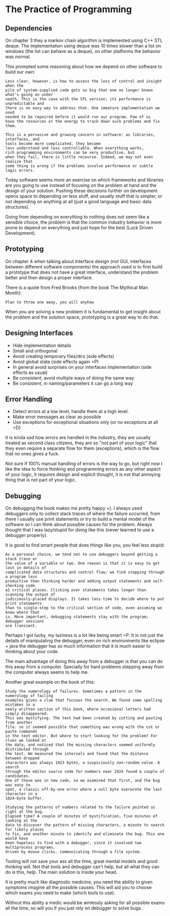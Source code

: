 # The Practice of Programming

## Dependencies

On chapter 3 they a markov chain algorithm is implemented
using C++ STL deque. The implementation using deque was
10 times slower than a list on windows (the list can
behave as a deque), on other platforms the behavior
was normal.

This prompted some reasoning about how we depend on other
software to build our own:

```
Less clear, however, is how to assess the loss of control and insight when the
pile of system-supplied code gets so big that one no longer knows what's going on under­
neath. This is the case with the STL version; its performance is unpredictable and
there is no easy way to address that. One immature implementation we used
needed to be repaired before it would run our program. Few of us
have the resources or the energy to track down such problems and fix them.

This is a pervasive and growing concern in software: as libraries, interfaces, and
tools become more complicated, they become
less understood and less controllable. When everything works,
rich programming environments can be very productive, but
when they fail, there is little recourse. Indeed, we may not even realize that
some­ thing is wrong if the problems involve performance or subtle logic errors.
```

Today software seems more an exercise on which frameworks and libraries
are you going to use instead of focusing on the problem at hand
and the design of your solution. Pushing these decisions further on development
opens space to depending on less stuff, and usually stuff that is simpler,
or not depending on anything at all
(just a good language and basic data structures).

Going from depending on everything to nothing does not seem like a sensible
choice, the problem is that the common industry behavior is more prone to
depend on everything and just hope for the best (Luck Driven Development).

## Prototyping

On chapter 4 when talking about interface design (not GUI, interfaces between
different software components) the approach used is to first build a
prototype that does not have a great interface, understand the problem better
and then design a proper interface.

There is a quote from Fred Brooks (from the book The Mythical Man Month):

```
Plan to throw one away, you will anyhow
```

When you are solving a new problem it is fundamental to get
insight about the problem and the solution space, prototyping is
a great way to do that.

## Designing Interfaces

* Hide implementation details
* Small and orthogonal
* Avoid creating temporary files/dirs (side effects)
* Avoid global state (side effects again =P)
* In general avoid surprises on your interfaces implementation (side effects as usual)
* Be consistent, avoid multiple ways of doing the same way
* Be consistent, in naming/parameters it can go a long way

## Error Handling

* Detect errors at a low level, handle them at a high level.
* Make error messages as clear as possible
* Use exceptions for exceptional situations only (or no exceptions at all =D)

It is kinda sad how errors are handled in the industry, they are usually
treated as second class citizens, they are so "not part of your logic"
that they even require a separate flow for them (exceptions), which is
the flow that no ones gives a fuck.

Not sure if 100% manual handling of errors is the way to go, but
right now I like the idea to force thinking and programming
errors as any other aspect of your logic, it requires design
and explicit thought, it is not that annoying thing that is
not part of your logic.

## Debugging

On debugging the book makes me pretty happy =). I always used debuggers
only to collect stack traces of where the failure occurred, from there
I usually use print statements or try to build a mental model of the
software so I can think about possible causes for the problem. Always
thought that I was lazy/stupid for doing like this (never learned to
use a debugger properly).

It is good to find smart people that does things like you, you feel
less stupid:

```
As a personal choice, we tend not to use debuggers beyond getting a stack trace or
the value of a variable or two. One reason is that it is easy to get lost in details of
complicated data structures and control flow; we find stepping through a program less
productive than thinking harder and adding output statements and self-checking code
a1 critical places. Clicking over statements takes longer than scanning the output of
judiciously-placed displays. It takes less time to decide where to put print statements
than to single-step to the critical section of code, even assuming we know where that
is. More important, debugging statements stay with the program; debugger sessions
are transient.
```

Perhaps I got lucky, my laziness is a lot like being smart =P.
It is not just the details of manipulating the debugger, even on
rich environments like eclipse + java the debugger has so much
information that it is much easier to thinking about your code.

The main advantage of doing this away from a debugger is that you
can do this away from a computer. Specially for hard problems
stepping away from the computer always seems to help me.

Another great example on the book of this:

```
Study the numerology of failures. Sometimes a pattern in the numerology of failing
examples gives a clue that focuses the search. We found some spelling mistakes in a
newly written section of this book, where occasional letters had simply disappeared.
This was mystifying. The text had been created by cutting and pasting from another
file. so it seemed possible that something was wrong with the cut or paste commands
in the text editor. But where to start looking for the problem? For clues we looked at
the data, and noticed that the missing characters seemed uniformly distributed through
the text. We measured the intervals and found that the distance between dropped
characters was always 1023 bytes, a suspiciously non-random value. A search
through the editor source code for numbers near 1024 found a couple of candidates.
One of those was in new code, so we examined that first, and the bug was easy to
spot, a classic off-by-one error where a null byte overwrote the last character in a
1024-byte buffer.

Studying the patterns of numbers related to the failure pointed us right at the bug.
Elapsed time? A couple of minutes of mystification, five minutes of looking at the
data to discover the pattern of missing characters, a minute to search for likely places
to fix, and another minute to identify and eliminate the bug. This one would have
been hopeless to find with a debugger, since it involved two multiprocess programs,
driven by mouse clicks. communicating through a file system.
```

Tooling will not save your ass all the time, great mental models
and good thinking will. Not that tools and debugger can't help,
but all what they can do is this, help. The main solution
is inside your head.

It is pretty much like diagnostic medicine, you need the ability
to given symptoms imagine all the possible causes. This will aid
you to choose which exams you need to make (which tools to use).

Without this ability a medic would be aimlessly asking for all
possible exams all the time, so will you if you just rely on
debugger to solve bugs.
